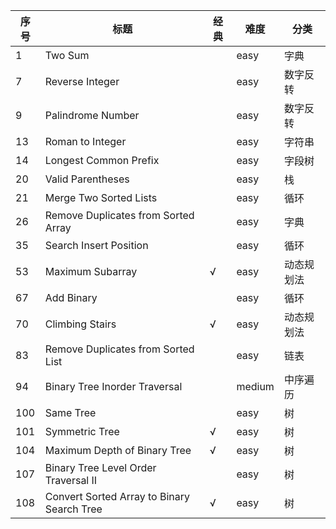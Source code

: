 序号 | 标题 | 经典 | 难度 |分类
---- | ---- | ---- | --- | ----
1      | Two Sum                           |   | easy   | 字典
7      | Reverse Integer                   |   | easy   | 数字反转
9      | Palindrome Number                 |   | easy   | 数字反转
13     | Roman to Integer                  |   | easy   | 字符串
14     | Longest Common Prefix             |   | easy   | 字段树
20     | Valid Parentheses                 |   | easy   | 栈
21     | Merge Two Sorted Lists            |   | easy   | 循环
26     | Remove Duplicates from Sorted Array |   | easy | 字典
35     | Search Insert Position            |   | easy   | 循环
53     | Maximum Subarray                  | √ | easy   | 动态规划法
67     | Add Binary                        |   | easy   | 循环
70     | Climbing Stairs                   | √ | easy   | 动态规划法
83     | Remove Duplicates from Sorted List |  | easy   | 链表
94     | Binary Tree Inorder Traversal     |   | medium | 中序遍历
100    | Same Tree                         |   | easy   | 树
101    | Symmetric Tree                    | √ | easy   | 树
104    | Maximum Depth of Binary Tree      | √ | easy   | 树
107    | Binary Tree Level Order Traversal II |  | easy | 树
108    | Convert Sorted Array to Binary Search Tree | √ | easy | 树